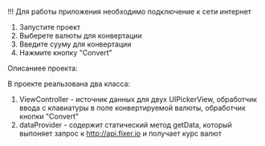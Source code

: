 !!! Для работы приложения необходимо подключение к сети интернет

1. Запустите проект
2. Выберете валюты для конвертации
3. Введите сууму для конвертации
4. Нажмите кнопку "Convert"


Описаниее проекта:

В проекте реальзована два класса:
1. ViewController - источник данных для двух UIPickerView,  обработчик ввода с клавиатуры в поле конвертируемой валюты, обработчик кнопки "Convert"
2. dataProvider - содержит статический метод getData, который выпоняет запрос к http://api.fixer.io и получает курс валют